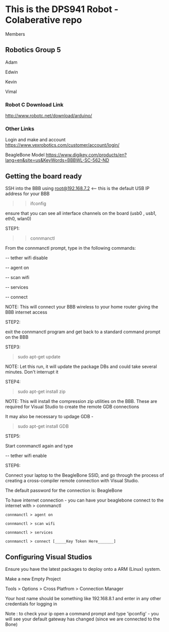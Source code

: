 # This is the DPS941 Robot - Colaberative repo

Members
## Robotics Group 5
Adam

Edwin

Kevin

Vimal


### Robot C Download Link

http://www.robotc.net/download/arduino/ 

### Other Links 

Login and make and account
https://www.vexrobotics.com/customer/account/login/

BeagleBone Model
https://www.digikey.com/products/en?lang=en&site=us&KeyWords=BBBWL-SC-562-ND

## Getting the board ready



SSH into the BBB using root@192.168.7.2  <-- this is the default USB IP address for your BBB

>> ifconfig 

ensure that you can see all interface channels on the board (usb0 , usb1, eth0, wlan0)

STEP1:

>> connmanctl

From the connmanctl prompt, type in the following commands:

-- tether wifi disable

-- agent on

-- scan wifi

-- services

<Find your home router and copy the service tag key>

-- connect <paste the service tag key>

NOTE:  This will connect your BBB wireless to your home router giving the BBB internet access

STEP2:

exit the connmanctl program and get back to a standard command prompt on the BBB

STEP3:

> sudo apt-get update

NOTE:  Let this run, it will update the package DBs and could take several minutes.  Don't interrupt it

STEP4:

> sudo apt-get install zip

NOTE:  This will install the compression zip utilities on the BBB.  These are required for Visual Studio to create the remote GDB connections

It may also be necessary to updage GDB - 

>sudo apt-get install GDB


STEP5:

Start connmanctl again and type

-- tether wifi enable

STEP6:

Connect your laptop to the BeagleBone SSID, and go through the process of creating a cross-compiler remote connection with Visual Studio.

The default password for the connection is: BeagleBone 

To have internet connection - you can have your beaglebone connect to the internet with  > connmanctl

``connmanctl > agent on``

``connmanctl > scan wifi``

``connmanctl > services``

``connmanctl > connect [_____Key Token Here_______]``


## Configuring Visual Studios

Ensure you have the latest packages to deploy onto a ARM (Linux) system.

Make a new Empty Project

Tools >
      Options > 
              Cross Platfrom > 
                             Connection Manager

Your host name should be something like 192.168.8.1 and enter in any other credentials for logging in

Note : to check your ip open a command prompt and type 'ipconfig' - you will see your default gateway has changed (since we are connected to the Bone)





